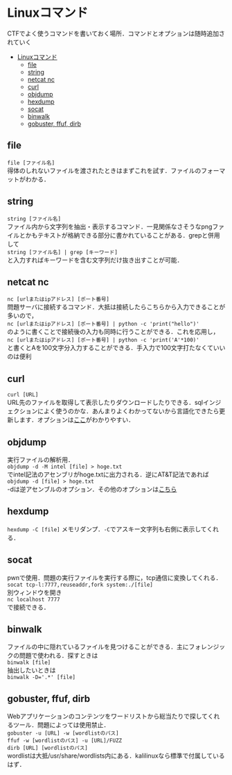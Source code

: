 # Linuxコマンド

CTFでよく使うコマンドを書いておく場所．コマンドとオプションは随時追加されていく
- [Linuxコマンド](#linuxコマンド)
  - [file](#file)
  - [string](#string)
  - [netcat nc](#netcat-nc)
  - [curl](#curl)
  - [objdump](#objdump)
  - [hexdump](#hexdump)
  - [socat](#socat)
  - [binwalk](#binwalk)
  - [gobuster, ffuf, dirb](#gobuster-ffuf-dirb)

## file
`file [ファイル名]`<br>
得体のしれないファイルを渡されたときはまずこれを試す．ファイルのフォーマットがわかる．

## string
`string [ファイル名]`<br>
ファイル内から文字列を抽出・表示するコマンド．一見関係なさそうなpngファイルとかもテキストが格納できる部分に書かれていることがある．grepと併用して<br>
`string [ファイル名] | grep [キーワード]`<br>
と入力すればキーワードを含む文字列だけ抜き出すことが可能．

## netcat nc
`nc [urlまたはipアドレス] [ポート番号]`<br>
問題サーバに接続するコマンド．大抵は接続したらこちらから入力できることが多いので，<br>
`nc [urlまたはipアドレス] [ポート番号] | python -c 'print("hello")'`<br>
のように書くことで接続後の入力も同時に行うことができる．これを応用し，<br>
`nc [urlまたはipアドレス] [ポート番号] | python -c 'print('A'*100)'`<br>
と書くとAを100文字分入力することができる．手入力で100文字打たなくていいのは便利

## curl
`curl [URL]`<br>
URL先のファイルを取得して表示したりダウンロードしたりできる．sqlインジェクションによく使うのかな．あんまりよくわかってないから言語化できたら更新します．オプションは[ここ](https://qiita.com/ryuichi1208/items/e4e1b27ff7d54a66dcd9)がわかりやすい．

## objdump
実行ファイルの解析用．<br>
`objdump -d -M intel [file] > hoge.txt`<br>
でintel記法のアセンブリがhoge.txtに出力される．逆にAT&T記法であれば<br>
`objdump -d [file] > hoge.txt`<br>
-dは逆アセンブルのオプション．その他のオプションは[こちら](https://linuxcommand.net/objdump/)

## hexdump
`hexdump -C [file]`
メモリダンプ．`-C`でアスキー文字列も右側に表示してくれる．

## socat
pwnで使用．問題の実行ファイルを実行する際に，tcp通信に変換してくれる．<br>
`socat tcp-l:7777,reuseaddr,fork system:./[file]`<br>
別ウィンドウを開き<br>
`nc localhost 7777`<br>
で接続できる．

## binwalk
ファイルの中に隠れているファイルを見つけることができる．主にフォレンジックの問題で使われる．探すときは<br>
`binwalk [file]`<br>
抽出したいときは<br>
`binwalk -D='.*' [file]`<br>

## gobuster, ffuf, dirb
Webアプリケーションのコンテンツをワードリストから総当たりで探してくれるツール．問題によっては使用禁止．<br>
`gobuster -u [URL] -w [wordlistのパス]`<br>
`ffuf -w [wordlistのパス] -u [URL]/FUZZ`<br>
`dirb [URL] [wordlistのパス]`<br>
wordlistは大抵/usr/share/wordlists内にある．kalilinuxなら標準で付属しているはず．